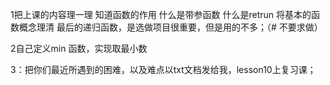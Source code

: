 1把上课的内容理一理
    知道函数的作用
    什么是带参函数
    什么是retrun
    将基本的函数概念理清
    最后的递归函数，是选做项目很重要，但是用的不多；（# 不要求做）


2自己定义min 函数，实现取最小数

3：把你们最近所遇到的困难，以及难点以txt文档发给我，lesson10上复习课；